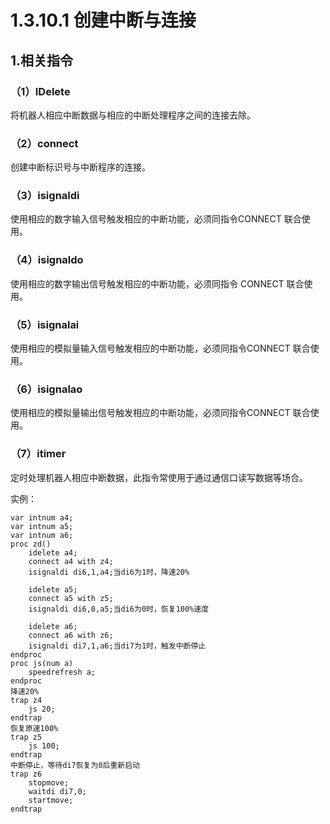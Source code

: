 # 1.3.10.1 创建中断与连接

## 1.相关指令

### （1）IDelete

将机器人相应中断数据与相应的中断处理程序之间的连接去除。

### （2）connect

创建中断标识号与中断程序的连接。

### （3）isignaldi

使用相应的数字输入信号触发相应的中断功能，必须同指令CONNECT 联合使用。

### （4）isignaldo

使用相应的数字输出信号触发相应的中断功能，必须同指令 CONNECT 联合使用。

### （5）isignalai

使用相应的模拟量输入信号触发相应的中断功能，必须同指令CONNECT 联合使用。

### （6）isignalao

使用相应的模拟量输出信号触发相应的中断功能，必须同指令CONNECT 联合使用。

### （7）itimer

定时处理机器人相应中断数据，此指令常使用于通过通信口读写数据等场合。

实例：

```
var intnum a4;
var intnum a5;
var intnum a6;
proc zd()
	idelete a4;
	connect a4 with z4;
	isignaldi di6,1,a4;当di6为1时，降速20%
	
	idelete a5;
	connect a5 with z5;
	isignaldi di6,0,a5;当di6为0时，恢复100%速度
	
	idelete a6;
	connect a6 with z6;
	isignaldi di7,1,a6;当di7为1时，触发中断停止
endproc
proc js(num a)
	speedrefresh a;
endproc
降速20%
trap z4
	js 20;
endtrap
恢复原速100%
trap z5
	js 100;
endtrap
中断停止，等待di7恢复为0后重新启动
trap z6
	stopmove;
	waitdi di7,0;
	startmove;
endtrap
```

